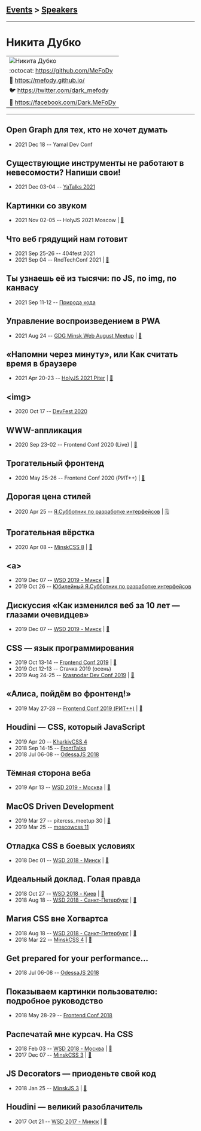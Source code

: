 ## [Events](../README.md) > [Speakers](../speakers.md)
---

# Никита Дубко

| |
| --- |
| ![Никита Дубко](https://avatars.io/twitter/dark_mefody/large)
| :octocat:  [https:&#x2F;&#x2F;github.com&#x2F;MeFoDy](https://github.com/MeFoDy)
| :page_facing_up:  [https:&#x2F;&#x2F;mefody.github.io&#x2F;](https://mefody.github.io/)
| :bird:  [https:&#x2F;&#x2F;twitter.com&#x2F;dark_mefody](https://twitter.com/dark_mefody)
| :blue_book:  [https:&#x2F;&#x2F;facebook.com&#x2F;Dark.MeFoDy](https://facebook.com/Dark.MeFoDy)

---
## Open Graph для тех, кто не хочет думать
- 2021 Dec 18 -- Yamal Dev Conf    
## Существующие инструменты не работают в невесомости? Напиши свои!
- 2021 Dec 03-04 -- [YaTalks 2021](https://www.youtube.com/watch?v=ByHfkwGCR4A&t=7181s)    
## Картинки со звуком
- 2021 Nov 02-05 -- HolyJS 2021 Moscow  | [:notebook:](https://mefody.github.io/talks/img-with-sound/)  
## Что веб грядущий нам готовит
- 2021 Sep 25-26 -- 404fest 2021    
- 2021 Sep 04 -- RndTechConf 2021  | [:notebook:](https://mefody.github.io/talks/web-future/)  
## Ты узнаешь её из тысячи: по JS, по img, по канвасу
- 2021 Sep 11-12 -- [Природа кода](https://youtu.be/In_BmRwn9k4)    
## Управление воспроизведением в PWA
- 2021 Aug 24 -- [GDG Minsk Web August Meetup](https://youtu.be/QQMfp15XCYQ)  | [:notebook:](https://drive.google.com/drive/folders/1Qjz8wen_2S_CExaAjIO8OmKITNUGZa_F?usp=sharing)  
## «Напомни через минуту», или Как считать время в браузере
- 2021 Apr 20-23 -- [HolyJS 2021 Piter](https://youtu.be/gzPKR27PMTQ)  | [:notebook:](https://assets.ctfassets.net/nn534z2fqr9f/3bh23qPemACLAemD2sqa5Q/d4329794b821b17db36526644c46aecb/Nikita_Dubko_Napomni_cherez_minutu_ili_Kak_schitat_vremya_v_brauzere_2021_04_19_17_17_14.pdf)  
## &lt;img&gt;
- 2020 Oct 17 -- [DevFest 2020](https://youtu.be/WfzKd16LplI)    
## WWW-аппликация
- 2020 Sep 23-02 -- Frontend Conf 2020 (Live)  | [:notebook:](https://drive.google.com/file/d/1lQKL2ru7fPJXDCiHCjgtbczAcLzV6FCL/view)  
## Трогательный фронтенд
- 2020 May 25-26 -- Frontend Conf 2020 (РИТ++)  | [:notebook:](https://drive.google.com/file/d/1lUI5x48nNsU7J8FKVvLbqsFGHWriaDqS/view)  
## Дорогая цена стилей
- 2020 Apr 25 -- [Я.Субботник по разработке интерфейсов](https://www.youtube.com/watch?v=kATRlMrtaaY)    | [:spiral_notepad:](https://habr.com/ru/company/yandex/blog/501998/)
## Трогательная вёрстка
- 2020 Apr 08 -- [MinskCSS 8](https://youtu.be/BRbR0wXhO38?t=8155)  | [:notebook:](https://mefody.dev/talks/css-for-touch/)  
## &lt;a&gt;
- 2019 Dec 07 -- [WSD 2019 - Минск](https://www.youtube.com/watch?v=_UmMLsIeK9k)  | [:notebook:](https://wsd.events/2019/12/07/pres/anchor/)  
- 2019 Oct 26 -- [Юбилейный Я.Субботник по разработке интерфейсов](https://www.youtube.com/watch?v=CKbOHn1lJWw&t=13900s)    
## Дискуссия «Как изменился веб за 10 лет — глазами очевидцев»
- 2019 Dec 07 -- [WSD 2019 - Минск](https://www.youtube.com/watch?v=8MxhLXJi410)  | [:notebook:](https://wsd.events/2019/12/07/pres/10-years/)  
## CSS — язык программирования
- 2019 Oct 13-14 -- [Frontend Conf 2019](https://www.youtube.com/watch?v=2UIwHWQeJBs)  | [:notebook:](https://mefody.github.io/talks/css-programming/fc.html)  
- 2019 Oct 12-13 -- Стачка 2019 (осень)    
- 2019 Aug 24-25 -- [Krasnodar Dev Conf 2019](https://youtu.be/fPkqobI0C10)  | [:notebook:](https://yadi.sk/i/5Z1qX-XYWFM2tw)  
## «Алиса, пойдём во фронтенд!»
- 2019 May 27-28 -- [Frontend Conf 2019 (РИТ++)](https://www.youtube.com/watch?v=yjTH8-O3CMA)  | [:notebook:](https://www.dropbox.com/sh/kg71jju3yvj5jqw/AAC1slnJ3rpnA8FqkSNP71H1a/FC.%20%D0%94%D0%B5%D0%BB%D0%B8%2B%D0%9A%D0%B0%D0%BB%D1%8C%D0%BA%D1%83%D1%82%D1%82%D0%B0/27.05/7.%D0%90%D0%BB%D0%B8%D1%81%D0%B0%2C%20%D0%BF%D0%BE%D0%B9%D0%B4%D1%91%D0%BC%20%D0%B2%D0%BE%20%D1%84%D1%80%D0%BE%D0%BD%D1%82%D0%B5%D0%BD%D0%B4%21_%D0%9D%D0%B8%D0%BA%D0%B8%D1%82%D0%B0%20%D0%94%D1%83%D0%B1%D0%BA%D0%BE_%D0%B2%D0%B5%D1%80.2.pdf?dl=0)  
## Houdini — CSS, который JavaScript
- 2019 Apr 20 -- [KharkivCSS 4](https://www.youtube.com/watch?v=xFXCfTHTmoA)    
- 2018 Sep 14-15 -- [FrontTalks](https://events.yandex.ru/lib/talks/6244/)    
- 2018 Jul 06-08 -- [OdessaJS 2018](https://youtu.be/MPaD8N9BrFA)    
## Тёмная сторона веба
- 2019 Apr 13 -- [WSD 2019 - Москва](https://www.youtube.com/watch?v=inJbZ1WFfQA)  | [:notebook:](https://wsd.events/2019/04/13/pres/web-dark-side/)  
## MacOS Driven Development
- 2019 Mar 27 -- pitercss_meetup 30  | [:notebook:](https://pitercss.ru/30/pres/macos-driven/)  
- 2019 Mar 25 -- [moscowcss 11](https://www.youtube.com/watch?v=ijZTu7aVJtg)    
## Отладка CSS в боевых условиях
- 2018 Dec 01 -- [WSD 2018 - Минск](https://www.youtube.com/watch?v=bHv9pWEzKiU)  | [:notebook:](https://wsd.events/2018/12/01/pres/css-debug/)  
## Идеальный доклад. Голая правда
- 2018 Oct 27 -- [WSD 2018 - Киев](https://www.youtube.com/watch?v=_VSb2SqW9WE)  | [:notebook:](https://wsd.events/2018/10/27/pres/perfect-talk/)  
- 2018 Aug 18 -- [WSD 2018 - Санкт-Петербург](https://www.youtube.com/watch?v=mpHeJYYqA90)  | [:notebook:](https://wsd.events/2018/08/18/pres/perfect-talk/)  
## Магия CSS вне Хогвартса
- 2018 Aug 18 -- [WSD 2018 - Санкт-Петербург](https://www.youtube.com/watch?v=7FuUrWVJGNc)  | [:notebook:](https://wsd.events/2018/08/18/pres/css-magic/)  
- 2018 Mar 22 -- [MinskCSS 4](https://www.youtube.com/watch?v=Dhd6FSYZoiQ)  | [:notebook:](https://mefody.github.io/talks/css-magic/)  
## Get prepared for your performance...
- 2018 Jul 06-08 -- [OdessaJS 2018](https://youtu.be/nsaF4VFnCz0)    
## Показываем картинки пользователю: подробное руководство
- 2018 May 28-29 -- [Frontend Conf 2018](https://www.youtube.com/watch?v=EwBYOQwPEpY)    
## Распечатай мне курсач. На CSS
- 2018 Feb 03 -- [WSD 2018 - Москва](https://www.youtube.com/watch?v=xVPCZFBpjsI)  | [:notebook:](https://wsd.events/2018/02/03/pres/printing-css/)  
- 2017 Dec 07 -- [MinskCSS 3](https://www.youtube.com/watch?v=tygiat10a3A)  | [:notebook:](https://mefody.github.io/talks/print-with-css/)  
## JS Decorators — приоденьте свой код
- 2018 Jan 25 -- [MinskJS 3](https://www.youtube.com/watch?v=VfF7GyNItps)  | [:notebook:](https://mefody.github.io/talks/js-decorators/)  
## Houdini — великий разоблачитель
- 2017 Oct 21 -- [WSD 2017 - Минск](https://www.youtube.com/watch?v=4kr5K-nWG3Y)  | [:notebook:](https://wsd.events/2017/10/21/pres/houdini-magic/)  
